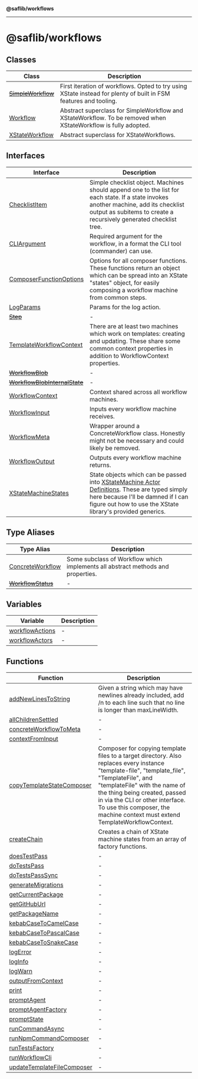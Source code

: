 **@saflib/workflows**

---

# @saflib/workflows

## Classes

| Class                                           | Description                                                                                                      |
| ----------------------------------------------- | ---------------------------------------------------------------------------------------------------------------- |
| [~~SimpleWorkflow~~](classes/SimpleWorkflow.md) | First iteration of workflows. Opted to try using XState instead for plenty of built in FSM features and tooling. |
| [Workflow](classes/Workflow.md)                 | Abstract superclass for SimpleWorkflow and XStateWorkflow. To be removed when XStateWorkflow is fully adopted.   |
| [XStateWorkflow](classes/XStateWorkflow.md)     | Abstract superclass for XStateWorkflows.                                                                         |

## Interfaces

| Interface                                                                | Description                                                                                                                                                                                                                                       |
| ------------------------------------------------------------------------ | ------------------------------------------------------------------------------------------------------------------------------------------------------------------------------------------------------------------------------------------------- |
| [ChecklistItem](interfaces/ChecklistItem.md)                             | Simple checklist object. Machines should append one to the list for each state. If a state invokes another machine, add its checklist output as subitems to create a recursively generated checklist tree.                                        |
| [CLIArgument](interfaces/CLIArgument.md)                                 | Required argument for the workflow, in a format the CLI tool (commander) can use.                                                                                                                                                                 |
| [ComposerFunctionOptions](interfaces/ComposerFunctionOptions.md)         | Options for all composer functions. These functions return an object which can be spread into an XState "states" object, for easily composing a workflow machine from common steps.                                                               |
| [LogParams](interfaces/LogParams.md)                                     | Params for the log action.                                                                                                                                                                                                                        |
| [~~Step~~](interfaces/Step.md)                                           | -                                                                                                                                                                                                                                                 |
| [TemplateWorkflowContext](interfaces/TemplateWorkflowContext.md)         | There are at least two machines which work on templates: creating and updating. These share some common context properties in addition to WorkflowContext properties.                                                                             |
| [~~WorkflowBlob~~](interfaces/WorkflowBlob.md)                           | -                                                                                                                                                                                                                                                 |
| [~~WorkflowBlobInternalState~~](interfaces/WorkflowBlobInternalState.md) | -                                                                                                                                                                                                                                                 |
| [WorkflowContext](interfaces/WorkflowContext.md)                         | Context shared across all workflow machines.                                                                                                                                                                                                      |
| [WorkflowInput](interfaces/WorkflowInput.md)                             | Inputs every workflow machine receives.                                                                                                                                                                                                           |
| [WorkflowMeta](interfaces/WorkflowMeta.md)                               | Wrapper around a ConcreteWorkflow class. Honestly might not be necessary and could likely be removed.                                                                                                                                             |
| [WorkflowOutput](interfaces/WorkflowOutput.md)                           | Outputs every workflow machine returns.                                                                                                                                                                                                           |
| [XStateMachineStates](interfaces/XStateMachineStates.md)                 | State objects which can be passed into [XStateMachine Actor Definitions](https://stately.ai/docs/state-machine-actors). These are typed simply here because I'll be damned if I can figure out how to use the XState library's provided generics. |

## Type Aliases

| Type Alias                                           | Description                                                                     |
| ---------------------------------------------------- | ------------------------------------------------------------------------------- |
| [ConcreteWorkflow](type-aliases/ConcreteWorkflow.md) | Some subclass of Workflow which implements all abstract methods and properties. |
| [~~WorkflowStatus~~](type-aliases/WorkflowStatus.md) | -                                                                               |

## Variables

| Variable                                        | Description |
| ----------------------------------------------- | ----------- |
| [workflowActions](variables/workflowActions.md) | -           |
| [workflowActors](variables/workflowActors.md)   | -           |

## Functions

| Function                                                              | Description                                                                                                                                                                                                                                                                                                                     |
| --------------------------------------------------------------------- | ------------------------------------------------------------------------------------------------------------------------------------------------------------------------------------------------------------------------------------------------------------------------------------------------------------------------------- |
| [addNewLinesToString](functions/addNewLinesToString.md)               | Given a string which may have newlines already included, add /n to each line such that no line is longer than maxLineWidth.                                                                                                                                                                                                     |
| [allChildrenSettled](functions/allChildrenSettled.md)                 | -                                                                                                                                                                                                                                                                                                                               |
| [concreteWorkflowToMeta](functions/concreteWorkflowToMeta.md)         | -                                                                                                                                                                                                                                                                                                                               |
| [contextFromInput](functions/contextFromInput.md)                     | -                                                                                                                                                                                                                                                                                                                               |
| [copyTemplateStateComposer](functions/copyTemplateStateComposer.md)   | Composer for copying template files to a target directory. Also replaces every instance "template-file", "template_file", "TemplateFile", and "templateFile" with the name of the thing being created, passed in via the CLI or other interface. To use this composer, the machine context must extend TemplateWorkflowContext. |
| [createChain](functions/createChain.md)                               | Creates a chain of XState machine states from an array of factory functions.                                                                                                                                                                                                                                                    |
| [doesTestPass](functions/doesTestPass.md)                             | -                                                                                                                                                                                                                                                                                                                               |
| [doTestsPass](functions/doTestsPass.md)                               | -                                                                                                                                                                                                                                                                                                                               |
| [doTestsPassSync](functions/doTestsPassSync.md)                       | -                                                                                                                                                                                                                                                                                                                               |
| [generateMigrations](functions/generateMigrations.md)                 | -                                                                                                                                                                                                                                                                                                                               |
| [getCurrentPackage](functions/getCurrentPackage.md)                   | -                                                                                                                                                                                                                                                                                                                               |
| [getGitHubUrl](functions/getGitHubUrl.md)                             | -                                                                                                                                                                                                                                                                                                                               |
| [getPackageName](functions/getPackageName.md)                         | -                                                                                                                                                                                                                                                                                                                               |
| [kebabCaseToCamelCase](functions/kebabCaseToCamelCase.md)             | -                                                                                                                                                                                                                                                                                                                               |
| [kebabCaseToPascalCase](functions/kebabCaseToPascalCase.md)           | -                                                                                                                                                                                                                                                                                                                               |
| [kebabCaseToSnakeCase](functions/kebabCaseToSnakeCase.md)             | -                                                                                                                                                                                                                                                                                                                               |
| [logError](functions/logError.md)                                     | -                                                                                                                                                                                                                                                                                                                               |
| [logInfo](functions/logInfo.md)                                       | -                                                                                                                                                                                                                                                                                                                               |
| [logWarn](functions/logWarn.md)                                       | -                                                                                                                                                                                                                                                                                                                               |
| [outputFromContext](functions/outputFromContext.md)                   | -                                                                                                                                                                                                                                                                                                                               |
| [print](functions/print.md)                                           | -                                                                                                                                                                                                                                                                                                                               |
| [promptAgent](functions/promptAgent.md)                               | -                                                                                                                                                                                                                                                                                                                               |
| [promptAgentFactory](functions/promptAgentFactory.md)                 | -                                                                                                                                                                                                                                                                                                                               |
| [promptState](functions/promptState.md)                               | -                                                                                                                                                                                                                                                                                                                               |
| [runCommandAsync](functions/runCommandAsync.md)                       | -                                                                                                                                                                                                                                                                                                                               |
| [runNpmCommandComposer](functions/runNpmCommandComposer.md)           | -                                                                                                                                                                                                                                                                                                                               |
| [runTestsFactory](functions/runTestsFactory.md)                       | -                                                                                                                                                                                                                                                                                                                               |
| [runWorkflowCli](functions/runWorkflowCli.md)                         | -                                                                                                                                                                                                                                                                                                                               |
| [updateTemplateFileComposer](functions/updateTemplateFileComposer.md) | -                                                                                                                                                                                                                                                                                                                               |
